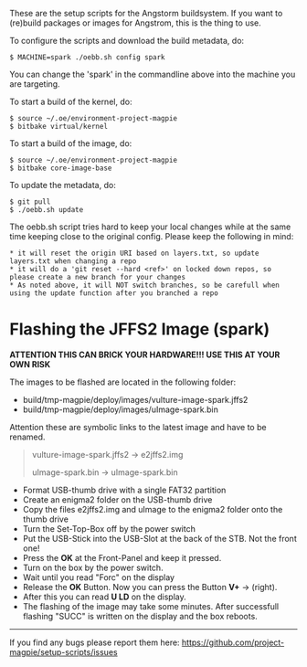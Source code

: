 These are the setup scripts for the Angstorm buildsystem. If you want to (re)build packages or images for Angstrom, this is the thing to use.

To configure the scripts and download the build metadata, do:

	$ MACHINE=spark ./oebb.sh config spark

You can change the 'spark' in the commandline above into the machine you are targeting.

To start a build of the kernel, do:

	$ source ~/.oe/environment-project-magpie
	$ bitbake virtual/kernel

To start a build of the image, do:
        
	$ source ~/.oe/environment-project-magpie
	$ bitbake core-image-base 

To update the metadata, do:

	$ git pull
	$ ./oebb.sh update

The oebb.sh script tries hard to keep your local changes while at the same time keeping close to the original config. Please keep the following in mind:

	* it will reset the origin URI based on layers.txt, so update layers.txt when changing a repo
	* it will do a 'git reset --hard <ref>' on locked down repos, so please create a new branch for your changes
	* As noted above, it will NOT switch branches, so be carefull when using the update function after you branched a repo


Flashing the JFFS2 Image (spark)
================================

**ATTENTION THIS CAN BRICK YOUR HARDWARE!!! USE THIS AT YOUR OWN RISK**

The images to be flashed are located in the following folder:
- build/tmp-magpie/deploy/images/vulture-image-spark.jffs2
- build/tmp-magpie/deploy/images/uImage-spark.bin

Attention these are symbolic links to the latest image and have to be renamed.

> vulture-image-spark.jffs2 -> e2jffs2.img
> 
> uImage-spark.bin -> uImage-spark.bin


- Format USB-thumb drive with a single FAT32 partition
- Create an enigma2 folder on the USB-thumb drive
- Copy the files e2jffs2.img and uImage to the enigma2 folder onto the thumb drive
- Turn the Set-Top-Box off by the power switch
- Put the USB-Stick into the USB-Slot at the back of the STB. Not the front one!
- Press the **OK** at the Front-Panel and keep it pressed.
- Turn on the box by the power switch.
- Wait until you read "Forc" on the display
- Release the **OK** Button. Now you can press the Button **V+** -> (right).
- After this you can read __U LD__ on the display.
- The flashing of the image may take some minutes. After successfull flashing "SUCC" is written on the display and the box reboots.

---------------------------------------
If you find any bugs please report them here: https://github.com/project-magpie/setup-scripts/issues 
